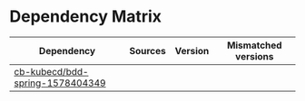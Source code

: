 # Dependency Matrix

Dependency | Sources | Version | Mismatched versions
---------- | ------- | ------- | -------------------
[cb-kubecd/bdd-spring-1578404349](https://github.com/cb-kubecd/bdd-spring-1578404349.git) |  | []() | 
